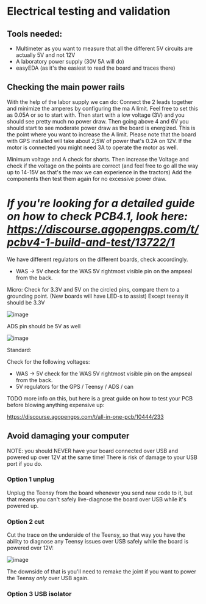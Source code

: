 # Electrical testing and validation

## Tools needed:
* Multimeter as you want to measure that all the different 5V circuits are actually 5V and not 12V
* A laboratory power supply (30V 5A will do)
* easyEDA (as it's the easiest to read the board and traces there)

## Checking the main power rails

With the help of the labor supply we can do:
Connect the 2 leads together and minimize the amperes by configuring the ma A limit. Feel free to set this as 0.05A or so to start with. Then start with a low voltage (3V) and you should see pretty much no power draw.
Then going above 4 and 6V you should start to see moderate power draw as the board is energized. This is the point where you want to increase the A limit. Please note that the board with GPS installed will take about 2,5W of power that's 0.2A on 12V. If the motor is connected you might need 3A to operate the motor as well.

Minimum voltage and A check for shorts.
Then increase the Voltage and check if the voltage on the points are correct (and feel free to go all the way up to 14-15V as that's the max we can experience in the tractors)
Add the components then test them again for no excessive power draw.

#

# _If you're looking for a detailed guide on how to check PCB4.1, look here: https://discourse.agopengps.com/t/pcbv4-1-build-and-test/13722/1_




We have different regulators on the different boards, check accordingly.
* WAS -> 5V check for the WAS 5V rightmost visible pin on the ampseal from the back.

Micro:
Check for 3.3V and 5V on the circled pins, compare them to a grounding point. (New boards will have LED-s to assist)
Except teensy it should be 3.3V

![image](https://user-images.githubusercontent.com/3919203/231003229-4ca48c21-8d0f-48e3-a8be-016e98a53ea0.png)

ADS pin should be 5V as well

![image](https://user-images.githubusercontent.com/3919203/231003574-3b9e6834-d569-4e13-a6c7-f555826a5db0.png)

Standard:

Check for the following voltages:
* WAS -> 5V check for the WAS 5V rightmost visible pin on the ampseal from the back.
* 5V regulators for the GPS / Teensy / ADS / can

TODO more info on this, but here is a great guide on how to test your PCB before blowing anything expensive up:

https://discourse.agopengps.com/t/all-in-one-pcb/10444/233

## Avoid damaging your computer

NOTE: you should NEVER have your board connected over USB and powered up over 12V at the same time! There is risk of damage to your USB port if you do.

### Option 1 unplug
Unplug the Teensy from the board whenever you send new code to it, but that means you can't safely live-diagnose the board over USB while it's powered up.

### Option 2 cut
Cut the trace on the underside of the Teensy, so that way you have the ability to diagnose any Teensy issues over USB safely while the board is powered over 12V:

![image](https://user-images.githubusercontent.com/9885921/213941911-b79ef7bb-3d83-43d6-b9ac-8480f8cb53ca.png)

The downside of that is you'll need to remake the joint if you want to power the Teensy _only_ over USB again.

### Option 3 USB isolator